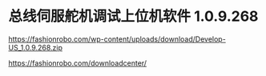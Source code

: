 # 总线伺服舵机调试上位机软件 1.0.9.268

https://fashionrobo.com/wp-content/uploads/download/Develop-US_1.0.9.268.zip

https://fashionrobo.com/downloadcenter/